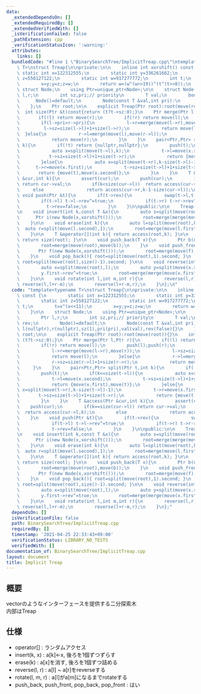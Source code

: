 ```yaml
---
data:
  _extendedDependsOn: []
  _extendedRequiredBy: []
  _extendedVerifiedWith: []
  _isVerificationFailed: false
  _pathExtension: cpp
  _verificationStatusIcon: ':warning:'
  attributes:
    links: []
  bundledCode: "#line 1 \"BinarySearchTree/ImplicitTreap.cpp\"\ntemplate<typename\
    \ T>\nstruct Treap{\n\nprivate:\n\n    inline int xorshift() const {\n       \
    \ static int x=122312555;\n        static int y=336261662;\n        static int\
    \ z=558127122;\n        static int w=917277772;\n        int t;\n        t=x^(x<<11);\n\
    \        x=y;y=z;z=w;\n        return w=(w^(w>>19))^(t^(t>>8));\n    }\n\n   \
    \ struct Node;\n    using Ptr=unique_ptr<Node>;\n\n    struct Node{\n        Ptr\
    \ l,r;\n        int sz,pri;// priority\n        T val;\n        bool rev;\n  \
    \      Node()=default;\n        Node(const T &val,int pri):\n        l(nullptr),r(nullptr),sz(1),pri(pri),val(val),rev(false){}\n\
    \    };\n    Ptr root;\n\n    explicit Treap(Ptr root):root(move(root)){}\n  \
    \  int size(Ptr &t)const{return (t?t->sz:0);}\n    Ptr merge(Ptr l,Ptr r){\n \
    \       if(!l) return move(r);\n        if(!r) return move(l);\n        push(l);push(r);\n\
    \        if(l->pri>r->pri){\n            l->r=merge(move(l->r),move(r));\n   \
    \         l->sz=size(l->l)+1+size(l->r);\n            return move(l);\n      \
    \  }else{\n            r->l=merge(move(l),move(r->l));\n            r->sz=size(r->l)+1+size(r->r);\n\
    \            return move(r);\n        }\n    }\n    pair<Ptr,Ptr> split(Ptr t,int\
    \ k){\n        if(!t) return {nullptr,nullptr};\n        push(t);\n        if(k<=size(t->l)){\n\
    \            auto x=split(move(t->l),k);\n            t->l=move(x.second);\n \
    \           t->sz=size(t->l)+1+size(t->r);\n            return {move(x.first),move(t)};\n\
    \        }else{\n            auto x=split(move(t->r),k-size(t->l)-1);\n      \
    \      t->r=move(x.first);\n            t->sz=size(t->l)+1+size(t->r);\n     \
    \       return {move(t),move(x.second)};\n        }\n    }\n    T &access(Ptr\
    \ &cur,int k){\n        assert(cur);\n        push(cur);\n        if(k==size(cur->l))\
    \ return cur->val;\n        if(k<size(cur->l))  return access(cur->l,k);\n   \
    \     else                return access(cur->r,k-1-size(cur->l));\n    }\n   \
    \ void push(Ptr &t){\n        if(t->rev){\n            swap(t->l,t->r);\n    \
    \        if(t->l) t->l->rev^=true;\n            if(t->r) t->r->rev^=true;\n  \
    \          t->rev=false;\n        }\n    }\n\npublic:\n\n    Treap():root(nullptr){}\n\
    \n    void insert(int k,const T &x){\n        auto s=split(move(root),k);\n  \
    \      Ptr i(new Node(x,xorshift()));\n        root=merge(merge(move(s.first),move(i)),move(s.second));\n\
    \    }\n\n    void erase(int k){\n        auto l=split(move(root),k);\n      \
    \  auto r=split(move(l.second),1);\n        root=merge(move(l.first),move(r.second));\n\
    \    }\n\n    T &operator[](int k){ return access(root,k); }\n\n    int size(){\
    \ return size(root); }\n\n    void push_back(T x){\n        Ptr b(new Node(x,xorshift()));\n\
    \        root=merge(move(root),move(b));\n    }\n    void push_front(T x){\n \
    \       Ptr f(new Node(x,xorshift()));\n        root=merge(move(f),move(root));\n\
    \    }\n    void pop_back(){ root=split(move(root),1).second; }\n    void pop_front(){\
    \ root=split(move(root),size()-1).second; }\n\n    void reverse(int l,int r){\n\
    \        auto x=split(move(root),l);\n        auto y=split(move(x.second),r-l);\n\
    \        y.first->rev^=true;\n        root=merge(merge(move(x.first),move(y.first)),move(y.second));\n\
    \    }\n\n    void rotate(int l,int m,int r){\n        reverse(l,r);\n       \
    \ reverse(l,l+r-m);\n        reverse(l+r-m,r);\n    }\n};\n"
  code: "template<typename T>\nstruct Treap{\n\nprivate:\n\n    inline int xorshift()\
    \ const {\n        static int x=122312555;\n        static int y=336261662;\n\
    \        static int z=558127122;\n        static int w=917277772;\n        int\
    \ t;\n        t=x^(x<<11);\n        x=y;y=z;z=w;\n        return w=(w^(w>>19))^(t^(t>>8));\n\
    \    }\n\n    struct Node;\n    using Ptr=unique_ptr<Node>;\n\n    struct Node{\n\
    \        Ptr l,r;\n        int sz,pri;// priority\n        T val;\n        bool\
    \ rev;\n        Node()=default;\n        Node(const T &val,int pri):\n       \
    \ l(nullptr),r(nullptr),sz(1),pri(pri),val(val),rev(false){}\n    };\n    Ptr\
    \ root;\n\n    explicit Treap(Ptr root):root(move(root)){}\n    int size(Ptr &t)const{return\
    \ (t?t->sz:0);}\n    Ptr merge(Ptr l,Ptr r){\n        if(!l) return move(r);\n\
    \        if(!r) return move(l);\n        push(l);push(r);\n        if(l->pri>r->pri){\n\
    \            l->r=merge(move(l->r),move(r));\n            l->sz=size(l->l)+1+size(l->r);\n\
    \            return move(l);\n        }else{\n            r->l=merge(move(l),move(r->l));\n\
    \            r->sz=size(r->l)+1+size(r->r);\n            return move(r);\n   \
    \     }\n    }\n    pair<Ptr,Ptr> split(Ptr t,int k){\n        if(!t) return {nullptr,nullptr};\n\
    \        push(t);\n        if(k<=size(t->l)){\n            auto x=split(move(t->l),k);\n\
    \            t->l=move(x.second);\n            t->sz=size(t->l)+1+size(t->r);\n\
    \            return {move(x.first),move(t)};\n        }else{\n            auto\
    \ x=split(move(t->r),k-size(t->l)-1);\n            t->r=move(x.first);\n     \
    \       t->sz=size(t->l)+1+size(t->r);\n            return {move(t),move(x.second)};\n\
    \        }\n    }\n    T &access(Ptr &cur,int k){\n        assert(cur);\n    \
    \    push(cur);\n        if(k==size(cur->l)) return cur->val;\n        if(k<size(cur->l))\
    \  return access(cur->l,k);\n        else                return access(cur->r,k-1-size(cur->l));\n\
    \    }\n    void push(Ptr &t){\n        if(t->rev){\n            swap(t->l,t->r);\n\
    \            if(t->l) t->l->rev^=true;\n            if(t->r) t->r->rev^=true;\n\
    \            t->rev=false;\n        }\n    }\n\npublic:\n\n    Treap():root(nullptr){}\n\
    \n    void insert(int k,const T &x){\n        auto s=split(move(root),k);\n  \
    \      Ptr i(new Node(x,xorshift()));\n        root=merge(merge(move(s.first),move(i)),move(s.second));\n\
    \    }\n\n    void erase(int k){\n        auto l=split(move(root),k);\n      \
    \  auto r=split(move(l.second),1);\n        root=merge(move(l.first),move(r.second));\n\
    \    }\n\n    T &operator[](int k){ return access(root,k); }\n\n    int size(){\
    \ return size(root); }\n\n    void push_back(T x){\n        Ptr b(new Node(x,xorshift()));\n\
    \        root=merge(move(root),move(b));\n    }\n    void push_front(T x){\n \
    \       Ptr f(new Node(x,xorshift()));\n        root=merge(move(f),move(root));\n\
    \    }\n    void pop_back(){ root=split(move(root),1).second; }\n    void pop_front(){\
    \ root=split(move(root),size()-1).second; }\n\n    void reverse(int l,int r){\n\
    \        auto x=split(move(root),l);\n        auto y=split(move(x.second),r-l);\n\
    \        y.first->rev^=true;\n        root=merge(merge(move(x.first),move(y.first)),move(y.second));\n\
    \    }\n\n    void rotate(int l,int m,int r){\n        reverse(l,r);\n       \
    \ reverse(l,l+r-m);\n        reverse(l+r-m,r);\n    }\n};"
  dependsOn: []
  isVerificationFile: false
  path: BinarySearchTree/ImplicitTreap.cpp
  requiredBy: []
  timestamp: '2021-04-25 22:33:43+09:00'
  verificationStatus: LIBRARY_NO_TESTS
  verifiedWith: []
documentation_of: BinarySearchTree/ImplicitTreap.cpp
layout: document
title: Implicit Treap
---
```


## 概要  
vectorのようなインターフェースを提供する二分探索木  
内部はTreap

## 仕様  
- operator[] : ランダムアクセス
- insert(k, x) : a[k]<-x, 後ろを1個ずつずらす
- erase(k) : a[x]を消す, 後ろを1個ずつ詰める
- reverse(l, r) : a[l] ~ a[r]をreverseする
- rotate(l, m, r) : a[l]がa[m]になるまでrotateする
- push_back, push_front, pop_back, pop_front : はい


